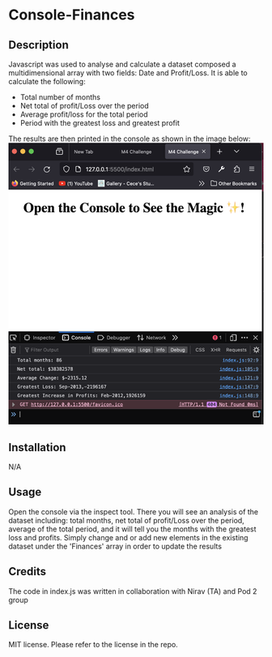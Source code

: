 # Console-Finances

## Description
Javascript was used to analyse and calculate a dataset composed a multidimensional array with two fields: Date and Profit/Loss. It is able to calculate the following:
* Total number of months
* Net total of profit/Loss over the period
* Average profit/loss for the total period
* Period with the greatest loss and greatest profit

The results are then printed in the console as shown in the image below:
![Alt text](<Images/Screenshot 2023-11-13 at 00.28.46.png>)

## Installation
N/A

## Usage
Open the console via the inspect tool. There you will see an analysis of the dataset including: total months, net total of profit/Loss over the period, average of the total period, and it will tell you the months with the greatest loss and profits. Simply change and or add new elements in the existing dataset under the 'Finances' array in order to update the results

## Credits
The code in index.js was written in collaboration with Nirav (TA) and Pod 2 group

## License
MIT license. Please refer to the license in the repo.